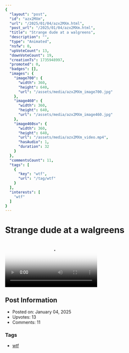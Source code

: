 ```yaml
---
{
  "layout": "post",
  "id": "azx2MXm",
  "url": "/2025/01/04/azx2MXm.html",
  "post_url": "/2025/01/04/azx2MXm.html",
  "title": "Strange dude at a walgreens",
  "description": "",
  "type": "Animated",
  "nsfw": 0,
  "upVoteCount": 13,
  "downVoteCount": 19,
  "creationTs": 1735948997,
  "promoted": 0,
  "badges": [],
  "images": {
    "image700": {
      "width": 360,
      "height": 640,
      "url": "/assets/media/azx2MXm_image700.jpg"
    },
    "image460": {
      "width": 360,
      "height": 640,
      "url": "/assets/media/azx2MXm_image460.jpg"
    },
    "image460sv": {
      "width": 360,
      "height": 640,
      "url": "/assets/media/azx2MXm_video.mp4",
      "hasAudio": 1,
      "duration": 32
    }
  },
  "commentsCount": 11,
  "tags": [
    {
      "key": "wtf",
      "url": "/tag/wtf"
    }
  ],
  "interests": [
    "wtf"
  ]
}
---
```


# Strange dude at a walgreens

<video controls playsinline loop poster="/assets/media/azx2MXm_image460.jpg">
  <source src="/assets/media/azx2MXm_video.mp4" type="video/mp4">
  Your browser does not support the video tag.
</video>

## Post Information

- Posted on: January 04, 2025
- Upvotes: 13
- Comments: 11

### Tags

- [wtf](/tag/wtf)
